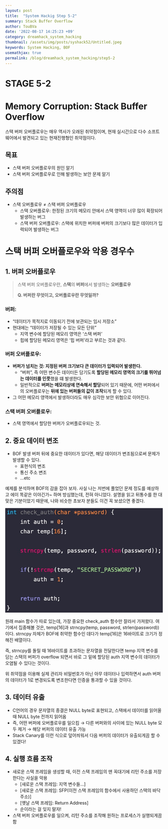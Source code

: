 ```yaml
---
layout: post
title:  "System Hackig Step 5-2"
summary: Stack Buffer Overflow
author: TouBVa
date: '2022-08-17 14:25:23 +09'
category: dreamhack_system_hacking
thumbnail: /assets/img/posts/syshack52/Untitled.jpeg
keywords: System Hacking, BOF
usemathjax: true
permalink: /blog/dreamhack_system_hacking/step5-2
---
```


# STAGE 5-2

# Memory Corruption: Stack Buffer Overflow

스택 버퍼 오버플로우는 매우 역사가 오래된 취약점이며, 현재 실시간으로 다수 소프트웨어에서 발견되고 있는 현재진행형인 취약점이다.

## 목표

- 스택 버퍼 오버플로우의 원인 알기
- 스택 버퍼 오버플로우로 인해 발생하는 보안 문제 알기

## 주의점

- 스택 오버플로우 ≠ 스택 버퍼 오버플로우
    - 스택 오버플로우: 한정된 크기의 메모리 안에서 스택 영역이 너무 많이 확장되어 발생하는 버그
    - 스택 버퍼 오버플로우: 스택에 위치한 버퍼에 버퍼의 크기보다 많은 데이터가 입력되어 발생하는 버그

# 스택 버퍼 오버플로우와 악용 경우수

## 1. 버퍼 오버플로우

> 스택 버퍼 오버플로우란, **스택**의 **버퍼**에서 발생하는 **오버플로우**
> 
> 
> **Q. 버퍼란 무엇이고, 오버플로우란 무엇일까?**
> 

### 버퍼:

- “데이터가 목적지로 이동되기 전에 보관되는 임시 저장소”
- 현대에는 “데이터가 저장될 수 있는 모든 단위”
    - 지역 변수에 할당된 메모리 영역은 ‘스택 버퍼’
    - 힙에 할당된 메모리 영역은 ‘힙 버퍼'라고 부르는 것과 같다.

### 버퍼 오버플로우:

- **버퍼가 넘치는 것: 지정된 버퍼 크기보다 큰 데이터가 입력되어 발생한다.**
    - “버퍼”, 즉 어떤 변수든 데이터든 담기도록 **할당된 메모리 영역의 크기를 뛰어넘는 데이터를 인풋**했을 떄 발생한다.
    - 일반적으로 **버퍼는 메모리상에 연속해서 할당**되어 있기 때문에, 어떤 버퍼에서의 오버플로우는 **뒤에 있는 버퍼들의 값이 조작**되게 할 수 있다.
- 그 어떤 메모리 영역에서 발생하더라도 매우 심각한 보안 위협으로 이어진다.

### 스택 버퍼 오버플로우:

- 스택 영역에서 할당한 버퍼가 오버플로우되는 것.

## 2. 중요 데이터 변조

- BOF 발생 버퍼 뒤에 중요한 데이터가 있다면, 해당 데이터가 변조됨으로써 문제가 발생할 수 있다.
    - 표현식의 변조
    - 통신 주소 변조
    - …etc

예제를 분석하며 BOF의 감을 잡아 보자. 사실 나는 저번에 풀었던 문제 정도를 예상하고 에이 똑같은 이야긴가~ 하며 방심했는데, 전혀 아니었다. 설명을 읽고 뒤통수를 한 대 맞은 기분이었기 때문에, 나와 비슷한 초보자 분들도 이건 꼭 보셨으면 좋겠다.

![Untitled](/assets/img/posts/syshack52/Untitled.jpeg)

원래 main 함수가 따로 있는데, 가장 중요한 check_auth 함수만 잘라서 가져왔다. 여기에서 집중해볼 것은, temp[16]과 strncpy(temp, password, strlen(password))이다. strncpy 자체가 BOF에 취약한 함수인 데다가 temp[16]은 16바이트로 크기가 정해진 배열이다. 

즉, strncpy를 돌릴 때 16바이트를 초과하는 문자열을 전달한다면 temp 지역 변수를 담는 스택의 버퍼가 overflow 되면서 바로 그 밑에 할당된 auth 지역 변수의 데이터가 오염될 수 있다는 것이다.

위 취약점을 이용해 실제 관리자 비밀번호가 아닌 아무 데이터나 입력하면서 auth 버퍼의 데이터가 1로 변경되도록 변조한다면 인증을 통과할 수 있을 것이다. 

## 3. 데이터 유출

- C언어의 경우 문자열의 종결은 NULL byte로 표현되고, 스택에서 데이터를 읽어올 때 NULL byte 전까지 읽어옴
- 즉, 어떤 버퍼에 오버플로우를 일으킴 → 다른 버퍼와의 사이에 있는 NULL byte 모두 제거 → 해당 버퍼의 데이터 유출 가능
- Stack Canary를 이런 식으로 덮어씌워서 다음 버퍼의 데이터가 유출되게끔 할 수 있겠다!

## 4. 실행 흐름 조작

- 새로운 스택 프레임을 생성할 때, 이전 스택 프레임의 맨 꼭대기에 리턴 주소를 저장한다는 사실을 악용
    - [새로운 스택 프레임: 지역 변수들…]
    - [새로운 스택 프레임: SFP(이전 스택 프레임의 함수에서 사용하던 스택의 바닥 주소)]
    - [옛날 스택 프레임: Return Address]
    - 순이라는 걸 잊지 말자!
- 스택 버퍼 오버플로우를 일으켜, 리턴 주소를 조작해 원하는 프로세스가 실행되게끔 함